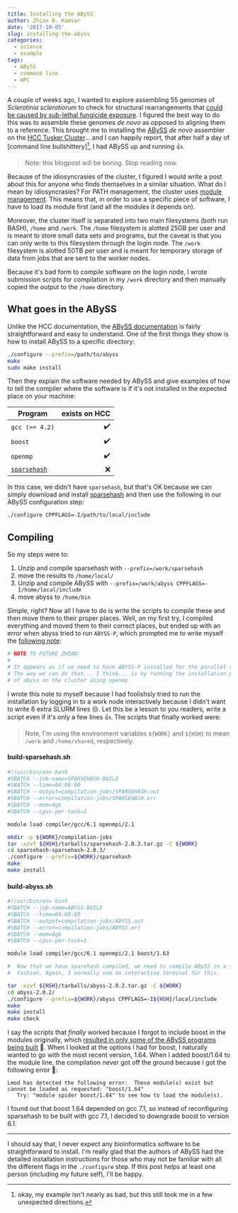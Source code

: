 ```yaml
---
title: Installing the ABySS
author: Zhian N. Kamvar
date: '2017-10-05'
slug: installing-the-abyss
categories:
  - science
  - example
tags:
  - ABySS
  - command line
  - HPC
---
```


A couple of weeks ago, I wanted to explore assembling 55 genomes of *Sclerotinia sclerotiorum* to check for structural rearrangements that [could be caused by sub-lethal fungicide exposure](https://apsnet.confex.com/apsnet/2017/meetingapp.cgi/Paper/6023). 
I figured the best way to do this was to assemble these genomes *de novo* as opposed to aligning them to a reference.
This brought me to installing the [ABySS] *de novo* assembler on the [HCC Tusker Cluster]... and I can happily report, that after half a day of [command line bullshittery][^1], I had ABySS up and running 👍. 

> Note: this blogpost will be boring. Stop reading now.

Because of the idiosyncrasies of the cluster, I figured I would write a post about this for anyone who finds themselves in a similar situation. 
What do I mean by idiosyncrasies? 
For PATH management, the cluster uses [module management](http://modules.sourceforge.net/).
This means that, in order to use a specific piece of software, I have to load its module first (and all the modules it depends on). 

Moreover, the cluster itself is separated into two main filesystems (both run BASH), `/home` and `/work`. 
The `/home` filesystem is alotted 25GB per user and is meant to store small data sets and programs, but the caveat is that you can only write to this filesystem through the login node. 
The `/work` filesystem is alotted 50TB per user and is meant for temporary storage of data from jobs that are sent to the worker nodes. 

Because it's bad form to compile software on the login node, I wrote submission scripts for compilation in my `/work` directory and then manually copied the output to the `/home` directory.

What goes in the ABySS
-----------------------

Unlike the HCC documentation, the [ABySS documentation] is fairly straightforward and easy to understand. 
One of the first things they show is how to install ABySS to a specific directory:




```bash
./configure --prefix=/path/to/abyss
make
sudo make install
```


Then they explain the software needed by ABySS and give examples of how to tell the compiler where the software is if it's not installed in the expected place on your machine:

 | Program         | exists on HCC        |
 | --------------- | --------------------:|
 | `gcc (>= 4.2)`  | ✔️ |
 | `boost`         | ✔️ |
 | `openmp`        | ✔️ |
 | [`sparsehash`](https://github.com/sparsehash/sparsehash) | ❌ |
 
In this case, we didn't have `sparsehash`, but that's OK because we can simply download and install [sparsehash](https://github.com/sparsehash/sparsehash) and then use the following in our ABySS configuration step:


```bash
./configure CPPFLAGS=-I/path/to/local/include
```

Compiling
---------

So my steps were to:

1. Unzip and compile sparsehash with `--prefix=/work/sparsehash`
2. move the results to `/home/local/`
3. Unzip and compile ABySS with `--prefix=/work/abyss CPPFLAGS=-I/home/local/include`
4. move abyss to `/home/bin`

Simple, right? Now all I have to do is write the scripts to compile these and then move them to their proper places. 
Well, on my first try, I compiled everything and moved them to their correct places, but ended up with an error when abyss tried to run `ABYSS-P`, which prompted me to write myself the [following note](https://github.com/zkamvar/read-processing/blob/a1c151952e95f5b4f0c4c3d919c24b5868086170/scripts/make-abyss-assembly.sh#L41-L45):


```bash
# NOTE TO FUTURE ZHIAN:
#
# It appears as if we need to have ABYSS-P installed for the parallel version
# The way we can do that... I think... is by running the installation process
# of abyss on the cluster using openmp
```

I wrote this note to myself because I had foolishsly tried to run the installation by logging in to a work node interactively because I didn't want to write 6 extra SLURM lines 😒. 
Let this be a lesson to you readers, write a script even if it's only a few lines 👍.
The scripts that finally worked were:

> Note, I'm using the environment variables `${WORK}` and `${HSH}` to mean `/work` and `/home/shared`, respectively.


#### build-sparsehash.sh


```bash
#!/usr/bin/env bash
#SBATCH --job-name=SPARSEHASH-BUILD
#SBATCH --time=04:00:00
#SBATCH --output=compilation-jobs/SPARSEHASH.out
#SBATCH --error=compilation-jobs/SPARSEHASH.err
#SBATCH --mem=4gb
#SBATCH --cpus-per-task=1

module load compiler/gcc/6.1 openmpi/2.1

mkdir -p ${WORK}/compilation-jobs
tar -xzvf ${HSH}/tarballs/sparsehash-2.0.3.tar.gz -C ${WORK}
cd sparsehash-sparsehash-2.0.3/
./configure --prefix=${WORK}/sparsehash
make
make install
```

#### build-abyss.sh


```bash
#!/usr/bin/env bash
#SBATCH --job-name=ABYSS-BUILD
#SBATCH --time=04:00:00
#SBATCH --output=compilation-jobs/ABYSS.out
#SBATCH --error=compilation-jobs/ABYSS.err
#SBATCH --mem=4gb
#SBATCH --cpus-per-task=1

module load compiler/gcc/6.1 openmpi/2.1 boost/1.63

#  Now that we have sparehash compiled, we need to compile ABySS in a similar
#  fashion. Again, I normally use an interactive terminal for this.

tar -xzvf ${HSH}/tarballs/abyss-2.0.2.tar.gz -C ${WORK}
cd abyss-2.0.2/
./configure --prefix=${WORK}/abyss CPPFLAGS=-I${HSH}/local/include
make
make install
make check
```


I say the scripts that *finally* worked because I forgot to include boost in the modules originally, which [resulted in only some of the ABySS programs being built](https://github.com/bcgsc/abyss/issues/166) 🤦.
When I looked at the options I had for boost, I naturally wanted to go with the most recent version, 1.64.
When I added boost/1.64 to the module line, the compilation never got off the ground because I got the following error 💢:

```
Lmod has detected the following error:  These module(s) exist but cannot be loaded as requested: "boost/1.64"
   Try: "module spider boost/1.64" to see how to load the module(s).
```

I found out that boost 1.64 depended on gcc 7.1, so instead of reconfiguring sparsehash to be built with gcc 7.1, I decided to downgrade boost to version 6.1. 

-----

I should say that, I never expect any bioinformatics software to be straightforward to install.
I'm really glad that the authors of ABySS had the detailed installation instructions for those who may not be familiar with all the different flags in the `./configure` step. 
If this post helps at least one person (including my future self), I'll be happy.

[HCC Tusker Cluster]: https://hcc-docs.unl.edu/display/HCCDOC/HCC+Documentation
[ABySS]: https://github.com/bcgsc/abyss#readme
[ABySS documentation]: https://github.com/bcgsc/abyss#compiling-abyss-from-source
[command line bullshittery]: http://pgbovine.net/cmdline-bs-example.htm
[^1]: okay, my example isn't nearly as bad, but this still took me in a few unexpected directions.
